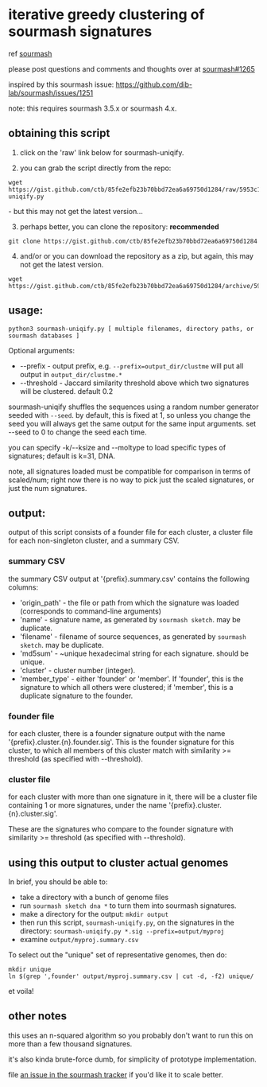 # iterative greedy clustering of sourmash signatures

ref [sourmash](https://github.com/dib-lab/sourmash/)

please post questions and comments and thoughts over at [sourmash#1265](https://github.com/dib-lab/sourmash/issues/1265)

inspired by this sourmash issue: https://github.com/dib-lab/sourmash/issues/1251

note: this requires sourmash 3.5.x or sourmash 4.x.

## obtaining this script

1. click on the 'raw' link below for sourmash-uniqify.

2. you can grab the script directly from the repo:

```
wget https://gist.github.com/ctb/85fe2efb23b70bbd72ea6a69750d1284/raw/5953c1025bab0c23e7a06f316fc17dbcec299720/sourmash-uniqify.py
```
\- but this may not get the latest version...

3. perhaps better, you can clone the repository: **recommended**

```
git clone https://gist.github.com/ctb/85fe2efb23b70bbd72ea6a69750d1284
```

4. and/or or you can download the repository as a zip, but again, this may not get the latest version.

```
wget https://gist.github.com/ctb/85fe2efb23b70bbd72ea6a69750d1284/archive/5953c1025bab0c23e7a06f316fc17dbcec299720.zip
```

## usage:

```
python3 sourmash-uniqify.py [ multiple filenames, directory paths, or sourmash databases ]
```

Optional arguments:
* --prefix - output prefix, e.g. `--prefix=output_dir/clustme` will put all output in `output_dir/clustme.*`
* --threshold - Jaccard similarity threshold above which two signatures will be clustered. default 0.2

sourmash-uniqify shuffles the sequences using a random number generator seeded with `--seed`.  by default, this is fixed at 1, so unless you change the seed you will always get the same output for the same input arguments. set --seed to 0 to change the seed each time.

you can specify -k/--ksize and --moltype to load specific types of signatures; default is k=31, DNA.

note, all signatures loaded must be compatible for comparison in terms of scaled/num; right now there is no way to pick just the scaled signatures, or just the num signatures.

## output:

output of this script consists of a founder file for each cluster, a cluster
file for each non-singleton cluster, and a summary CSV.

### summary CSV

the summary CSV output at '{prefix}.summary.csv' contains the
following columns:

- 'origin_path' - the file or path from which the signature was loaded (corresponds to command-line arguments)
- 'name' - signature name, as generated by `sourmash sketch`. may be duplicate.
- 'filename' - filename of source sequences, as generated by `sourmash sketch`. may be duplicate.
- 'md5sum' - ~unique hexadecimal string for each signature. should be unique.
- 'cluster' - cluster number (integer).
- 'member_type' - either 'founder' or 'member'. If 'founder', this is the signature to which all others were clustered; if 'member', this is a duplicate signature to the founder.

### founder file

for each cluster, there is a founder signature output with the name
'{prefix}.cluster.{n}.founder.sig'. This is the founder signature for this
cluster, to which all members of this cluster match with similarity >= threshold (as specified with --threshold).

### cluster file

for each cluster with more than one signature in it, there will be a
cluster file containing 1 or more signatures, under the name
'{prefix}.cluster.{n}.cluster.sig'.

These are the signatures who compare to the founder signature with
similarity >= threshold (as specified with --threshold).

## using this output to cluster actual genomes

In brief, you should be able to:

* take a directory with a bunch of genome files
* run `sourmash sketch dna *` to turn them into sourmash signatures.
* make a directory for the output: `mkdir output`
* then run this script, `sourmash-uniqify.py`, on the signatures in the directory: `sourmash-uniqify.py *.sig --prefix=output/myproj`
* examine `output/myproj.summary.csv`

To select out the "unique" set of representative genomes, then do:

```
mkdir unique
ln $(grep ',founder' output/myproj.summary.csv | cut -d, -f2) unique/
```

et voila!

## other notes

this uses an n-squared algorithm so you probably don't want to run this on more than a few thousand signatures.

it's also kinda brute-force dumb, for simplicity of prototype implementation.

file [an issue in the sourmash tracker](https://github.com/dib-lab/sourmash/issues) if you'd like it to scale better.
